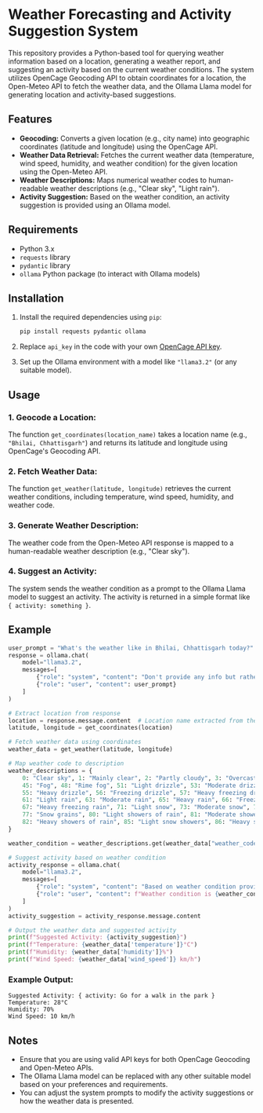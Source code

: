 # Weather Forecasting and Activity Suggestion System

This repository provides a Python-based tool for querying weather information based on a location, generating a weather report, and suggesting an activity based on the current weather conditions. The system utilizes OpenCage Geocoding API to obtain coordinates for a location, the Open-Meteo API to fetch the weather data, and the Ollama Llama model for generating location and activity-based suggestions.

## Features

- **Geocoding:** Converts a given location (e.g., city name) into geographic coordinates (latitude and longitude) using the OpenCage API.
- **Weather Data Retrieval:** Fetches the current weather data (temperature, wind speed, humidity, and weather condition) for the given location using the Open-Meteo API.
- **Weather Descriptions:** Maps numerical weather codes to human-readable weather descriptions (e.g., "Clear sky", "Light rain").
- **Activity Suggestion:** Based on the weather condition, an activity suggestion is provided using an Ollama model.

## Requirements

- Python 3.x
- `requests` library
- `pydantic` library
- `ollama` Python package (to interact with Ollama models)

## Installation

1. Install the required dependencies using `pip`:
   ```bash
   pip install requests pydantic ollama
   ```

2. Replace `api_key` in the code with your own [OpenCage API key](https://opencagedata.com/).

3. Set up the Ollama environment with a model like `"llama3.2"` (or any suitable model).

## Usage

### 1. Geocode a Location:
The function `get_coordinates(location_name)` takes a location name (e.g., `"Bhilai, Chhattisgarh"`) and returns its latitude and longitude using OpenCage's Geocoding API.

### 2. Fetch Weather Data:
The function `get_weather(latitude, longitude)` retrieves the current weather conditions, including temperature, wind speed, humidity, and weather code.

### 3. Generate Weather Description:
The weather code from the Open-Meteo API response is mapped to a human-readable weather description (e.g., "Clear sky").

### 4. Suggest an Activity:
The system sends the weather condition as a prompt to the Ollama Llama model to suggest an activity. The activity is returned in a simple format like `{ activity: something }`.

## Example

```python
user_prompt = "What's the weather like in Bhilai, Chhattisgarh today?"
response = ollama.chat(
    model="llama3.2",  
    messages=[
        {"role": "system", "content": "Don't provide any info but rather just see it as a sentence and find me the name of location being talked about { Place: something}"},
        {"role": "user", "content": user_prompt}
    ]
)

# Extract location from response
location = response.message.content  # Location name extracted from the prompt
latitude, longitude = get_coordinates(location)

# Fetch weather data using coordinates
weather_data = get_weather(latitude, longitude)

# Map weather code to description
weather_descriptions = {
    0: "Clear sky", 1: "Mainly clear", 2: "Partly cloudy", 3: "Overcast",
    45: "Fog", 48: "Rime fog", 51: "Light drizzle", 53: "Moderate drizzle",
    55: "Heavy drizzle", 56: "Freezing drizzle", 57: "Heavy freezing drizzle",
    61: "Light rain", 63: "Moderate rain", 65: "Heavy rain", 66: "Freezing rain",
    67: "Heavy freezing rain", 71: "Light snow", 73: "Moderate snow", 75: "Heavy snow",
    77: "Snow grains", 80: "Light showers of rain", 81: "Moderate showers of rain",
    82: "Heavy showers of rain", 85: "Light snow showers", 86: "Heavy snow showers"
}

weather_condition = weather_descriptions.get(weather_data["weather_code"], "Unknown")

# Suggest activity based on weather condition
activity_response = ollama.chat(
    model="llama3.2",  
    messages=[
        {"role": "system", "content": "Based on weather condition provide or suggest an activity for me and just provide it in a format of this only with no extra words { activity: something }"},
        {"role": "user", "content": f"Weather condition is {weather_condition}"}
    ]
)
activity_suggestion = activity_response.message.content

# Output the weather data and suggested activity
print(f"Suggested Activity: {activity_suggestion}")
print(f"Temperature: {weather_data['temperature']}°C")
print(f"Humidity: {weather_data['humidity']}%")
print(f"Wind Speed: {weather_data['wind_speed']} km/h")
```

### Example Output:
```
Suggested Activity: { activity: Go for a walk in the park }
Temperature: 28°C
Humidity: 70%
Wind Speed: 10 km/h
```

## Notes

- Ensure that you are using valid API keys for both OpenCage Geocoding and Open-Meteo APIs.
- The Ollama Llama model can be replaced with any other suitable model based on your preferences and requirements.
- You can adjust the system prompts to modify the activity suggestions or how the weather data is presented.
